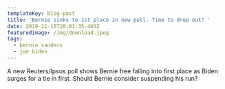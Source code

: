 ```yaml
---
templateKey: blog-post
title: 'Bernie sinks to 1st place in new poll. Time to drop out? '
date: 2019-11-15T20:01:35.403Z
featuredimage: /img/download.jpeg
tags:
  - bernie sanders
  - joe biden
---
```

A new Reuters/Ipsos poll shows Bernie free falling into first place as Biden surges for a tie in first. Should Bernie consider suspending his run?
